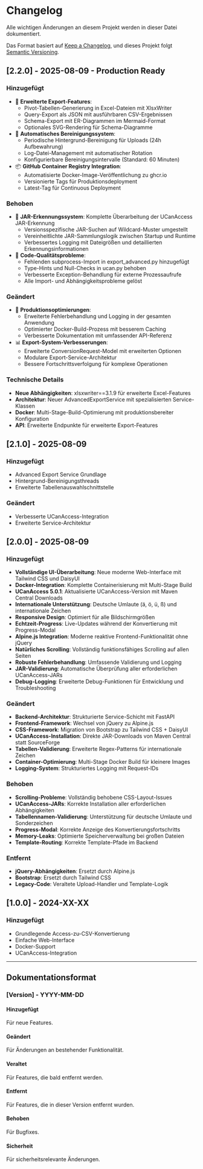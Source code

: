 # Changelog

Alle wichtigen Änderungen an diesem Projekt werden in dieser Datei dokumentiert.

Das Format basiert auf [Keep a Changelog](https://keepachangelog.com/de/1.0.0/),
und dieses Projekt folgt [Semantic Versioning](https://semver.org/spec/v2.0.0.html).

## [2.2.0] - 2025-08-09 - Production Ready

### Hinzugefügt
- 🔧 **Erweiterte Export-Features**:
  - Pivot-Tabellen-Generierung in Excel-Dateien mit XlsxWriter
  - Query-Export als JSON mit ausführbaren CSV-Ergebnissen
  - Schema-Export mit ER-Diagrammen im Mermaid-Format
  - Optionales SVG-Rendering für Schema-Diagramme
- 🧹 **Automatisches Bereinigungssystem**:
  - Periodische Hintergrund-Bereinigung für Uploads (24h Aufbewahrung)
  - Log-Datei-Management mit automatischer Rotation
  - Konfigurierbare Bereinigungsintervalle (Standard: 60 Minuten)
- 📦 **GitHub Container Registry Integration**:
  - Automatisierte Docker-Image-Veröffentlichung zu ghcr.io
  - Versionierte Tags für Produktionsdeployment
  - Latest-Tag für Continuous Deployment

### Behoben
- 🔧 **JAR-Erkennungssystem**: Komplette Überarbeitung der UCanAccess JAR-Erkennung
  - Versionsspezifische JAR-Suchen auf Wildcard-Muster umgestellt
  - Vereinheitlichte JAR-Sammlungslogik zwischen Startup und Runtime
  - Verbessertes Logging mit Dateigrößen und detaillierten Erkennungsinformationen
- 🐛 **Code-Qualitätsprobleme**:
  - Fehlenden subprocess-Import in export_advanced.py hinzugefügt
  - Type-Hints und Null-Checks in ucan.py behoben
  - Verbesserte Exception-Behandlung für externe Prozessaufrufe
  - Alle Import- und Abhängigkeitsprobleme gelöst

### Geändert
- 🚀 **Produktionsoptimierungen**:
  - Erweiterte Fehlerbehandlung und Logging in der gesamten Anwendung
  - Optimierter Docker-Build-Prozess mit besserem Caching
  - Verbesserte Dokumentation mit umfassender API-Referenz
- 📊 **Export-System-Verbesserungen**:
  - Erweiterte ConversionRequest-Model mit erweiterten Optionen
  - Modulare Export-Service-Architektur
  - Bessere Fortschrittsverfolgung für komplexe Operationen

### Technische Details
- **Neue Abhängigkeiten**: xlsxwriter==3.1.9 für erweiterte Excel-Features
- **Architektur**: Neuer AdvancedExportService mit spezialisierten Service-Klassen
- **Docker**: Multi-Stage-Build-Optimierung mit produktionsbereiter Konfiguration
- **API**: Erweiterte Endpunkte für erweiterte Export-Features

## [2.1.0] - 2025-08-09

### Hinzugefügt
- Advanced Export Service Grundlage
- Hintergrund-Bereinigungsthreads
- Erweiterte Tabellenauswahlschnittstelle

### Geändert
- Verbesserte UCanAccess-Integration
- Erweiterte Service-Architektur

## [2.0.0] - 2025-08-09

### Hinzugefügt
- **Vollständige UI-Überarbeitung**: Neue moderne Web-Interface mit Tailwind CSS und DaisyUI
- **Docker-Integration**: Komplette Containerisierung mit Multi-Stage Build
- **UCanAccess 5.0.1**: Aktualisierte UCanAccess-Version mit Maven Central Downloads
- **Internationale Unterstützung**: Deutsche Umlaute (ä, ö, ü, ß) und internationale Zeichen
- **Responsive Design**: Optimiert für alle Bildschirmgrößen
- **Echtzeit-Progress**: Live-Updates während der Konvertierung mit Progress-Modal
- **Alpine.js Integration**: Moderne reaktive Frontend-Funktionalität ohne jQuery
- **Natürliches Scrolling**: Vollständig funktionsfähiges Scrolling auf allen Seiten
- **Robuste Fehlerbehandlung**: Umfassende Validierung und Logging
- **JAR-Validierung**: Automatische Überprüfung aller erforderlichen UCanAccess-JARs
- **Debug-Logging**: Erweiterte Debug-Funktionen für Entwicklung und Troubleshooting

### Geändert
- **Backend-Architektur**: Strukturierte Service-Schicht mit FastAPI
- **Frontend-Framework**: Wechsel von jQuery zu Alpine.js
- **CSS-Framework**: Migration von Bootstrap zu Tailwind CSS + DaisyUI
- **UCanAccess-Installation**: Direkte JAR-Downloads von Maven Central statt SourceForge
- **Tabellen-Validierung**: Erweiterte Regex-Patterns für internationale Zeichen
- **Container-Optimierung**: Multi-Stage Docker Build für kleinere Images
- **Logging-System**: Strukturiertes Logging mit Request-IDs

### Behoben
- **Scrolling-Probleme**: Vollständig behobene CSS-Layout-Issues
- **UCanAccess-JARs**: Korrekte Installation aller erforderlichen Abhängigkeiten
- **Tabellennamen-Validierung**: Unterstützung für deutsche Umlaute und Sonderzeichen
- **Progress-Modal**: Korrekte Anzeige des Konvertierungsfortschritts
- **Memory-Leaks**: Optimierte Speicherverwaltung bei großen Dateien
- **Template-Routing**: Korrekte Template-Pfade im Backend

### Entfernt
- **jQuery-Abhängigkeiten**: Ersetzt durch Alpine.js
- **Bootstrap**: Ersetzt durch Tailwind CSS
- **Legacy-Code**: Veraltete Upload-Handler und Template-Logik

## [1.0.0] - 2024-XX-XX

### Hinzugefügt
- Grundlegende Access-zu-CSV-Konvertierung
- Einfache Web-Interface
- Docker-Support
- UCanAccess-Integration

---

## Dokumentationsformat

### [Version] - YYYY-MM-DD

#### Hinzugefügt
Für neue Features.

#### Geändert
Für Änderungen an bestehender Funktionalität.

#### Veraltet
Für Features, die bald entfernt werden.

#### Entfernt
Für Features, die in dieser Version entfernt wurden.

#### Behoben
Für Bugfixes.

#### Sicherheit
Für sicherheitsrelevante Änderungen.

